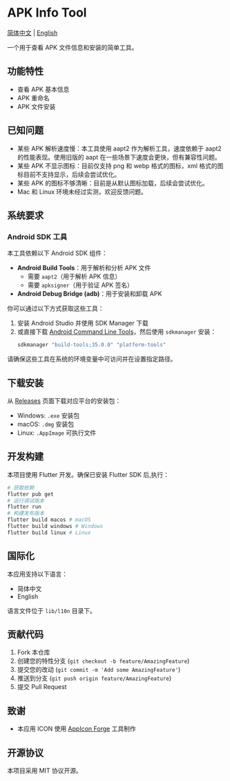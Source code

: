 # APK Info Tool

[简体中文](README.md) | [English](README_en.md)

一个用于查看 APK 文件信息和安装的简单工具。

## 功能特性

- 查看 APK 基本信息
- APK 重命名 
- APK 文件安装

## 已知问题
- 某些 APK 解析速度慢：本工具使用 aapt2 作为解析工具，速度依赖于 aapt2 的性能表现。使用旧版的 aapt 在一些场景下速度会更快，但有兼容性问题。
- 某些 APK 不显示图标：目前仅支持 png 和 webp 格式的图标，xml 格式的图标目前不支持显示，后续会尝试优化。
- 某些 APK 的图标不够清晰：目前是从默认图标加载，后续会尝试优化。
- Mac 和 Linux 环境未经过实测，欢迎反馈问题。

## 系统要求

### Android SDK 工具

本工具依赖以下 Android SDK 组件：

- **Android Build Tools**：用于解析和分析 APK 文件
  - 需要 `aapt2`（用于解析 APK 信息）
  - 需要 `apksigner`（用于验证 APK 签名）
- **Android Debug Bridge (adb)**：用于安装和卸载 APK

你可以通过以下方式获取这些工具：

1. 安装 Android Studio 并使用 SDK Manager 下载
2. 或直接下载 [Android Command Line Tools](https://developer.android.com/studio#command-tools)，然后使用 `sdkmanager` 安装：
   ```bash
   sdkmanager "build-tools;35.0.0" "platform-tools"
   ```

请确保这些工具在系统的环境变量中可访问并在设置指定路径。

## 下载安装

从 [Releases](https://github.com/huanfeng/ApkInfoTool/releases) 页面下载对应平台的安装包：

- Windows: `.exe` 安装包
- macOS: `.dmg` 安装包
- Linux: `.AppImage` 可执行文件

## 开发构建

本项目使用 Flutter 开发。确保已安装 Flutter SDK 后,执行：

```bash
# 获取依赖
flutter pub get
# 运行调试版本
flutter run
# 构建发布版本
flutter build macos # macOS
flutter build windows # Windows
flutter build linux # Linux
```

## 国际化

本应用支持以下语言：

- 简体中文
- English

语言文件位于 `lib/l10n` 目录下。

## 贡献代码

1. Fork 本仓库
2. 创建您的特性分支 (`git checkout -b feature/AmazingFeature`)
3. 提交您的改动 (`git commit -m 'Add some AmazingFeature'`)
4. 推送到分支 (`git push origin feature/AmazingFeature`)
5. 提交 Pull Request

## 致谢
- 本应用 ICON 使用 [AppIcon Forge](https://github.com/zhangyu1818/appicon-forge) 工具制作

## 开源协议

本项目采用 MIT 协议开源。
